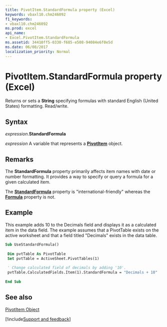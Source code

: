 ```yaml
---
title: PivotItem.StandardFormula property (Excel)
keywords: vbaxl10.chm246092
f1_keywords:
- vbaxl10.chm246092
ms.prod: excel
api_name:
- Excel.PivotItem.StandardFormula
ms.assetid: 34410ff5-0330-f685-e508-94084e6f0e5d
ms.date: 06/08/2017
localization_priority: Normal
---
```



# PivotItem.StandardFormula property (Excel)

Returns or sets a  **String** specifying formulas with standard English (United States) formatting. Read/write.


## Syntax

_expression_.**StandardFormula**

_expression_ A variable that represents a **[PivotItem](Excel.PivotItem.md)** object.


## Remarks

The  **StandardFormula** property primarily affects item names with date or number formatting. It provides a way to specify or query a formula for a given calculated item.

The  **[StandardFormula](Excel.PivotItem.StandardFormula.md)** property is "international-friendly" whereas the **[Formula](Excel.PivotItem.Formula.md)** property is not.


## Example

This example adds 10 to the Decimals field and displays it as a calculated item in the data field. The example assumes that a PivotTable exists on the active worksheet and that a field titled "Decimals" exists in the data table.


```vb
Sub UseStandardFormula() 
 
 Dim pvtTable As PivotTable 
 Set pvtTable = ActiveSheet.PivotTables(1) 
 
 ' Change calculated field of decimals by adding '10'. 
 pvtTable.CalculatedFields.Item(1).StandardFormula = "Decimals + 10" 
 
End Sub
```


## See also


[PivotItem Object](Excel.PivotItem.md)

[!include[Support and feedback](~/includes/feedback-boilerplate.md)]